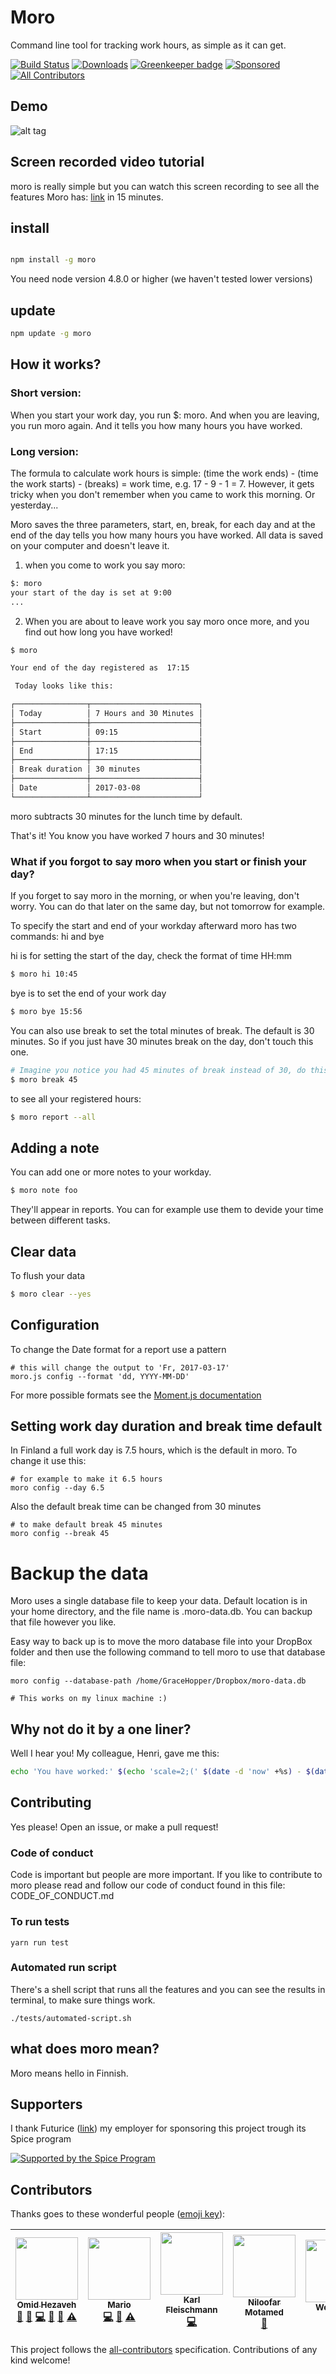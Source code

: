 # Moro

Command line tool for tracking work hours, as simple as it can get.

[![Build Status](https://travis-ci.org/omidfi/moro.svg?branch=master)](https://travis-ci.org/omidfi/moro) [![Downloads](https://img.shields.io/npm/dt/moro.svg)](https://npmjs.org/moro)
[![Greenkeeper badge](https://badges.greenkeeper.io/omidfi/moro.svg)](https://greenkeeper.io/) [![Sponsored](https://img.shields.io/badge/chilicorn-sponsored-brightgreen.svg?logo=data%3Aimage%2Fpng%3Bbase64%2CiVBORw0KGgoAAAANSUhEUgAAAA4AAAAPCAMAAADjyg5GAAABqlBMVEUAAAAzmTM3pEn%2FSTGhVSY4ZD43STdOXk5lSGAyhz41iz8xkz2HUCWFFhTFFRUzZDvbIB00Zzoyfj9zlHY0ZzmMfY0ydT0zjj92l3qjeR3dNSkoZp4ykEAzjT8ylUBlgj0yiT0ymECkwKjWqAyjuqcghpUykD%2BUQCKoQyAHb%2BgylkAyl0EynkEzmkA0mUA3mj86oUg7oUo8n0k%2FS%2Bw%2Fo0xBnE5BpU9Br0ZKo1ZLmFZOjEhesGljuzllqW50tH14aS14qm17mX9%2Bx4GAgUCEx02JySqOvpSXvI%2BYvp2orqmpzeGrQh%2Bsr6yssa2ttK6v0bKxMBy01bm4zLu5yry7yb29x77BzMPCxsLEzMXFxsXGx8fI3PLJ08vKysrKy8rL2s3MzczOH8LR0dHW19bX19fZ2dna2trc3Nzd3d3d3t3f39%2FgtZTg4ODi4uLj4%2BPlGxLl5eXm5ubnRzPn5%2Bfo6Ojp6enqfmzq6urr6%2Bvt7e3t7u3uDwvugwbu7u7v6Obv8fDz8%2FP09PT2igP29vb4%2BPj6y376%2Bu%2F7%2Bfv9%2Ff39%2Fv3%2BkAH%2FAwf%2FtwD%2F9wCyh1KfAAAAKXRSTlMABQ4VGykqLjVCTVNgdXuHj5Kaq62vt77ExNPX2%2Bju8vX6%2Bvr7%2FP7%2B%2FiiUMfUAAADTSURBVAjXBcFRTsIwHAfgX%2FtvOyjdYDUsRkFjTIwkPvjiOTyX9%2FAIJt7BF570BopEdHOOstHS%2BX0s439RGwnfuB5gSFOZAgDqjQOBivtGkCc7j%2B2e8XNzefWSu%2BsZUD1QfoTq0y6mZsUSvIkRoGYnHu6Yc63pDCjiSNE2kYLdCUAWVmK4zsxzO%2BQQFxNs5b479NHXopkbWX9U3PAwWAVSY%2FpZf1udQ7rfUpQ1CzurDPpwo16Ff2cMWjuFHX9qCV0Y0Ok4Jvh63IABUNnktl%2B6sgP%2BARIxSrT%2FMhLlAAAAAElFTkSuQmCC)](http://spiceprogram.org/oss-sponsorship)
[![All Contributors](https://img.shields.io/badge/all_contributors-6-orange.svg?style=flat-square)](#contributors)

## Demo
![alt tag](https://media.giphy.com/media/3og0ITIo5hWI8gfrBm/source.gif)

## Screen recorded video tutorial
moro is really simple but you can watch this screen recording to see all the features Moro has: [link](https://asciinema.org/a/106792) in 15 minutes.

## install
```bash

npm install -g moro

```
You need node version 4.8.0 or higher (we haven't tested lower versions)

## update
```bash
npm update -g moro
```

## How it works?

### Short version:
When you start your work day, you run $: moro. And when you are leaving, you run moro again. And it tells you how many hours you have worked.

### Long version:

The formula to calculate work hours is simple: (time the work ends) - (time the work starts) - (breaks) = work time, e.g. 17 - 9 - 1 = 7. However, it gets tricky when you don't remember when you came to work this morning. Or yesterday...

Moro saves the three parameters, start, en, break,  for each day and at the end of the day tells you how many hours you have worked. All data is saved on your computer and doesn't leave it.

1. when you come to work you say moro:
```bash
$: moro
your start of the day is set at 9:00
...
```
2. When you are about to leave work you say moro once more, and you find out how long you have worked!

```bash
$ moro

Your end of the day registered as  17:15

 Today looks like this:

┌────────────────┬────────────────────────┐
│ Today          │ 7 Hours and 30 Minutes │
├────────────────┼────────────────────────┤
│ Start          │ 09:15                  │
├────────────────┼────────────────────────┤
│ End            │ 17:15                  │
├────────────────┼────────────────────────┤
│ Break duration │ 30 minutes             │
├────────────────┼────────────────────────┤
│ Date           │ 2017-03-08             │
└────────────────┴────────────────────────┘

```

moro subtracts 30 minutes for the lunch time by default.

That's it! You know you have worked 7 hours and 30 minutes!

### What if you forgot to say moro when you start or finish your day?
If you forget to say moro in the morning, or when you're leaving, don't worry. You can do that later on the same day, but not tomorrow for example.

To specify the start and end of your workday afterward moro has two commands: hi and bye

hi is for setting the start of the day, check the format of time HH:mm

```bash
$ moro hi 10:45
```

bye is to set the end of your work day

```bash
$ moro bye 15:56
```

You can also use break to set the total minutes of break. The default is 30 minutes. So if you just have 30 minutes break on the day, don't touch this one.

```bash
# Imagine you notice you had 45 minutes of break instead of 30, do this to set it
$ moro break 45
```

to see all your registered hours:

```bash
$ moro report --all
```

## Adding a note
You can add one or more notes to your workday.
```bash
$ moro note foo
```
They'll appear in reports. You can for example use them to devide your time between different tasks.


## Clear data
To flush your data
```bash
$ moro clear --yes
```

## Configuration

To change the Date format for a report use a pattern

```
# this will change the output to 'Fr, 2017-03-17'
moro.js config --format 'dd, YYYY-MM-DD'
```
For more possible formats see the [Moment.js documentation](https://momentjs.com/docs/#/displaying/format/)


## Setting work day duration and break time default
In Finland a full work day is 7.5 hours, which is the default in moro. To change it use this:

```
# for example to make it 6.5 hours
moro config --day 6.5
```

Also the default break time can be changed from 30 minutes

```
# to make default break 45 minutes
moro config --break 45
```

# Backup the data
Moro uses a single database file to keep your data. Default location is in your home directory, and the file name is .moro-data.db. You can backup that file however you like.

Easy way to back up is to move the moro database file into your DropBox folder and then use the following command to tell moro to use that database file:

```
moro config --database-path /home/GraceHopper/Dropbox/moro-data.db

# This works on my linux machine :)
```

## Why not do it by a one liner?
Well I hear you! My colleague, Henri, gave me this:

```bash
echo 'You have worked:' $(echo 'scale=2;(' $(date -d 'now' +%s) - $(date -d "$(journalctl -t systemd-logind -b | grep 'Lid opened' | tail -n1 | awk '{print $1, $2, $3}')" +%s) ')' / 3600 | bc) 'hours'
```


## Contributing
Yes please! Open an issue, or make a pull request!

### Code of conduct
Code is important but people are more important. If you like to contribute to moro please read and follow our code of conduct found in this file: CODE_OF_CONDUCT.md

### To run tests

```
yarn run test
```

### Automated run script

There's a shell script that runs all the features and you can see the results in terminal, to make sure things work.

```
./tests/automated-script.sh
```

## what does moro mean?
Moro means hello in Finnish.

## Supporters
I thank Futurice ([link](https://github.com/futurice/)) my employer for sponsoring this project trough its Spice program

[![Supported by the Spice Program](https://github.com/futurice/spiceprogram/raw/gh-pages/assets/img/logo/chilicorn_with_text-180.png)](https://spiceprogram.org)

## Contributors

Thanks goes to these wonderful people ([emoji key](https://github.com/kentcdodds/all-contributors#emoji-key)):

<!-- ALL-CONTRIBUTORS-LIST:START - Do not remove or modify this section -->
| [<img src="https://avatars2.githubusercontent.com/u/7697632?v=3" width="100px;"/><br /><sub>Omid Hezaveh</sub>](http://omid.fi)<br />[💬](#question-omidfi "Answering Questions") [🐛](https://github.com/omidfi/moro/issues?q=author%3Aomidfi "Bug reports") [💻](https://github.com/omidfi/moro/commits?author=omidfi "Code") [📖](https://github.com/omidfi/moro/commits?author=omidfi "Documentation") [👀](#review-omidfi "Reviewed Pull Requests") [⚠️](https://github.com/omidfi/moro/commits?author=omidfi "Tests") | [<img src="https://avatars2.githubusercontent.com/u/4089975?v=3" width="100px;"/><br /><sub>Mario</sub>](https://github.com/mario-s)<br />[💻](https://github.com/omidfi/moro/commits?author=mario-s "Code") [📖](https://github.com/omidfi/moro/commits?author=mario-s "Documentation") [⚠️](https://github.com/omidfi/moro/commits?author=mario-s "Tests") | [<img src="https://avatars2.githubusercontent.com/u/2211050?v=3" width="100px;"/><br /><sub>Karl Fleischmann</sub>](https://twitter.com/fleischie28)<br />[💻](https://github.com/omidfi/moro/commits?author=fleischie "Code") | [<img src="https://avatars0.githubusercontent.com/u/12087554?v=3" width="100px;"/><br /><sub>Niloofar Motamed</sub>](https://niloofarmotamed.com)<br />[📖](https://github.com/omidfi/moro/commits?author=niloomotita "Documentation") | [<img src="https://avatars1.githubusercontent.com/u/5592940?v=3" width="100px;"/><br /><sub>Wolf-Rost</sub>](https://github.com/Wolf-Rost)<br />[📖](https://github.com/omidfi/moro/commits?author=Wolf-Rost "Documentation") | [<img src="https://avatars0.githubusercontent.com/u/2776719?v=3" width="100px;"/><br /><sub>Henri Koski</sub>](https://github.com/heppu)<br />[📖](https://github.com/omidfi/moro/commits?author=heppu "Documentation") |
| :---: | :---: | :---: | :---: | :---: | :---: |
<!-- ALL-CONTRIBUTORS-LIST:END -->

This project follows the [all-contributors](https://github.com/kentcdodds/all-contributors) specification. Contributions of any kind welcome!
